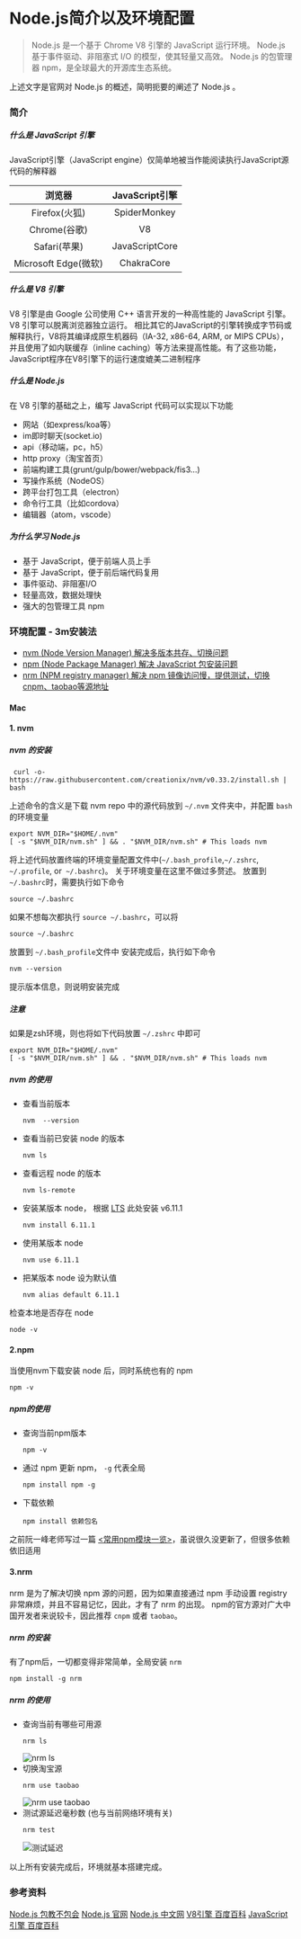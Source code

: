 # Node.js简介以及环境配置
> Node.js 是一个基于 Chrome V8 引擎的 JavaScript 运行环境。 
> Node.js 基于事件驱动、非阻塞式 I/O 的模型，使其轻量又高效。 
> Node.js 的包管理器 npm，是全球最大的开源库生态系统。

上述文字是官网对 Node.js 的概述，简明扼要的阐述了 Node.js 。
### 简介
##### 什么是 JavaScript 引擎
JavaScript引擎（JavaScript engine）仅简单地被当作能阅读执行JavaScript源代码的解释器

| 浏览器 |   JavaScript引擎   | 
|   :--:  |    :---:      | 
|  Firefox(火狐)   |  SpiderMonkey |    
|  Chrome(谷歌)  |V8|   
| Safari(苹果) | JavaScriptCore | 
| Microsoft Edge(微软)   |  ChakraCore          |    

##### 什么是 V8 引擎
V8 引擎是由 Google 公司使用 C++ 语言开发的一种高性能的 JavaScript 引擎。
V8 引擎可以脱离浏览器独立运行。
相比其它的JavaScript的引擎转换成字节码或解释执行，V8将其编译成原生机器码（IA-32, x86-64, ARM, or MIPS CPUs），并且使用了如内联缓存（inline caching）等方法来提高性能。有了这些功能，JavaScript程序在V8引擎下的运行速度媲美二进制程序
##### 什么是 Node.js
在 V8 引擎的基础之上，编写 JavaScript 代码可以实现以下功能
* 网站（如express/koa等）
* im即时聊天(socket.io)
* api（移动端，pc，h5）
* http proxy（淘宝首页）
* 前端构建工具(grunt/gulp/bower/webpack/fis3...)
* 写操作系统（NodeOS）
* 跨平台打包工具（electron）
* 命令行工具（比如cordova）
* 编辑器（atom，vscode）

##### 为什么学习 Node.js
* 基于 JavaScript，便于前端人员上手
* 基于 JavaScript，便于前后端代码复用
* 事件驱动、非阻塞I/O
* 轻量高效，数据处理快
* 强大的包管理工具 npm
### 环境配置 - 3m安装法
* [nvm (Node Version Manager)  解决多版本共存、切换问题](https://github.com/creationix/nvm)
* [npm (Node Package Manager) 解决 JavaScript 包安装问题](https://github.com/npm/npm)
* [nrm (NPM registry manager) 解决 npm 镜像访问慢，提供测试，切换cnpm、taobao等源地址](https://github.com/Pana/nrm)
#### Mac
#### 1. nvm
##### nvm 的安装
```
 curl -o- https://raw.githubusercontent.com/creationix/nvm/v0.33.2/install.sh | bash
```
上述命令的含义是下载 nvm repo 中的源代码放到 `~/.nvm` 文件夹中，并配置 `bash`的环境变量
```
export NVM_DIR="$HOME/.nvm"
[ -s "$NVM_DIR/nvm.sh" ] && . "$NVM_DIR/nvm.sh" # This loads nvm
```
将上述代码放置终端的环境变量配置文件中(`~/.bash_profile`,`~/.zshrc`,` ~/.profile`, or` ~/.bashrc`)。 关于环境变量在这里不做过多赘述。
放置到 `~/.bashrc`时，需要执行如下命令
```
source ~/.bashrc   
```
如果不想每次都执行 `source ~/.bashrc`，可以将
```
source ~/.bashrc
```
放置到 `~/.bash_profile`文件中
安装完成后，执行如下命令
```
nvm --version
```
提示版本信息，则说明安装完成
##### 注意
如果是zsh环境，则也将如下代码放置 `~/.zshrc` 中即可
```
export NVM_DIR="$HOME/.nvm"
[ -s "$NVM_DIR/nvm.sh" ] && . "$NVM_DIR/nvm.sh" # This loads nvm
```
##### nvm 的使用
* 查看当前版本
    ```
    nvm  --version
    ```  
* 查看当前已安装 node 的版本
    ```
    nvm ls
    ```
* 查看远程 node 的版本
    ```
    nvm ls-remote 
    ```
* 安装某版本 node， 根据 [LTS](https://github.com/nodejs/LTS) 此处安装 v6.11.1
    ```
    nvm install 6.11.1 
    ```
* 使用某版本 node 
    ```
    nvm use 6.11.1 
    ```
* 把某版本 node 设为默认值
    ```
    nvm alias default 6.11.1 
    ```

检查本地是否存在 node 
```
node -v
```

#### 2.npm 
当使用nvm下载安装 node 后，同时系统也有的 npm
```
npm -v
```
##### npm的使用
* 查询当前npm版本
    ```
    npm -v 
    ```
* 通过 npm 更新 npm， `-g` 代表全局
    ```
    npm install npm -g 
    ```
* 下载依赖
    ```
    npm install 依赖包名 
    ```

之前阮一峰老师写过一篇 [<常用npm模块一览>](https://github.com/ruanyf/articles/blob/master/2015/2015-04-04-npm-modules.md)，虽说很久没更新了，但很多依赖依旧适用

#### 3.nrm
nrm 是为了解决切换 npm 源的问题，因为如果直接通过 npm 手动设置 registry 非常麻烦，并且不容易记忆，因此，才有了 nrm 的出现。
npm的官方源对广大中国开发者来说较卡，因此推荐 `cnpm` 或者 `taobao`。
##### nrm 的安装
有了npm后，一切都变得非常简单，全局安装 `nrm`
```
npm install -g nrm
```
##### nrm 的使用
* 查询当前有哪些可用源
    ```
    nrm ls
    ```
    ![nrm ls](http://otuabc0ck.bkt.clouddn.com/learning-nodejs/image/png/nrm.png)
* 切换淘宝源
    ```
    nrm use taobao
    ```
    ![nrm use taobao](http://otuabc0ck.bkt.clouddn.com/learning-nodejs/image/png/nrm-use.png)
* 测试源延迟毫秒数 (也与当前网络环境有关)
    ```
    nrm test
    ```
    ![测试延迟](http://otuabc0ck.bkt.clouddn.com/learning-nodejs/image/png/nrm-test.png)

以上所有安装完成后，环境就基本搭建完成。

### 参考资料
[Node.js 包教不包会](https://github.com/alsotang/node-lessons)
[Node.js 官网](https://nodejs.org/en/)
[Node.js 中文网](http://nodejs.cn/)
[V8引擎 百度百科](https://baike.baidu.com/item/V8/6178125)
[JavaScript引擎 百度百科](https://baike.baidu.com/item/javascript%E5%BC%95%E6%93%8E)

